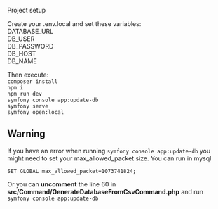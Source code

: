 Project setup

Create your .env.local and set these variables:  
DATABASE_URL  
DB_USER  
DB_PASSWORD  
DB_HOST  
DB_NAME  

Then execute:  
`composer install`  
`npm i`   
`npm run dev`   
`symfony console app:update-db`  
`symfony serve`  
`symfony open:local`  


## Warning
If you have an error when running `symfony console app:update-db`  you might need to set your max_allowed_packet size.
You can run in mysql

`SET GLOBAL max_allowed_packet=1073741824;`  

Or you can **uncomment** the line 60 in **src/Command/GenerateDatabaseFromCsvCommand.php** 
and run  
`symfony console app:update-db`
